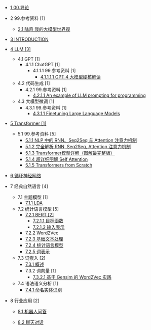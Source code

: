   - [1 00.导论](/00.导论/README.md)
    
  - 2 99.参考资料 [1]
    - [2.1 陆奇 我的大模型世界观](/99.参考资料/2023-陆奇-我的大模型世界观.md)
  - [3 INTRODUCTION](/INTRODUCTION.md)
  - [4 LLM [3]](/LLM/README.md)
    - 4.1 GPT [1]
      - 4.1.1 ChatGPT [1]
        - 4.1.1.1 99.参考资料 [1]
          - [4.1.1.1.1 GPT 4 大模型硬核解读](/LLM/GPT/ChatGPT/99.参考资料/2023-GPT-4%20大模型硬核解读.md)
    - 4.2 代码生成 [1]
      - 4.2.1 99.参考资料 [1]
        - [4.2.1.1 An example of LLM prompting for programming](/LLM/代码生成/99.参考资料/2023-An%20example%20of%20LLM%20prompting%20for%20programming.md)
    - 4.3 大模型微调 [1]
      - 4.3.1 99.参考资料 [1]
        - [4.3.1.1 Finetuning Large Language Models](/LLM/大模型微调/99.参考资料/2023-Finetuning%20Large%20Language%20Models.md)
  - [5 Transformer [1]](/Transformer/README.md)
    - 5.1 99.参考资料 [5]
      - [5.1.1 NLP 中的 RNN、Seq2Seq 与 Attention 注意力机制](/Transformer/99.参考资料/2019-NLP%20中的%20RNN、Seq2Seq%20与%20Attention%20注意力机制.md)
      - [5.1.2 完全解析 RNN, Seq2Seq, Attention 注意力机制](/Transformer/99.参考资料/2020-完全解析%20RNN,%20Seq2Seq,%20Attention%20注意力机制.md)
      - [5.1.3 Transformer模型详解（图解最完整版）](/Transformer/99.参考资料/2021-Transformer模型详解（图解最完整版）.md)
      - [5.1.4 超详细图解 Self Attention](/Transformer/99.参考资料/2021-超详细图解%20Self-Attention.md)
      - [5.1.5 Transformers from Scratch](/Transformer/99.参考资料/2023-Transformers%20from%20Scratch.md)
  - [6 循环神经网络](/循环神经网络/README.md)
    
  - 7 经典自然语言 [4]
    - 7.1 主题模型 [1]
      - [7.1.1 LDA](/经典自然语言/主题模型/LDA.md)
    - 7.2 统计语言模型 [5]
      - [7.2.1 BERT [2]](/经典自然语言/统计语言模型/BERT/README.md)
        - [7.2.1.1 目标函数](/经典自然语言/统计语言模型/BERT/目标函数.md)
        - [7.2.1.2 输入表示](/经典自然语言/统计语言模型/BERT/输入表示.md)
      - [7.2.2 Word2Vec](/经典自然语言/统计语言模型/Word2Vec.md)
      - [7.2.3 基础文本处理](/经典自然语言/统计语言模型/基础文本处理.md)
      - [7.2.4 统计语言模型](/经典自然语言/统计语言模型/统计语言模型.md)
      - [7.2.5 词表示](/经典自然语言/统计语言模型/词表示.md)
    - 7.3 词嵌入 [2]
      - [7.3.1 概述](/经典自然语言/词嵌入/概述.md)
      - 7.3.2 词向量 [1]
        - [7.3.2.1 基于 Gensim 的 Word2Vec 实践](/经典自然语言/词嵌入/词向量/基于%20Gensim%20的%20Word2Vec%20实践.md)
    - 7.4 语法语义分析 [1]
      - [7.4.1 命名实体识别](/经典自然语言/语法语义分析/命名实体识别.md)
  - 8 行业应用 [2]
    - [8.1 机器人问答](/行业应用/机器人问答/README.md)
      
    - [8.2 聊天对话](/行业应用/聊天对话/README.md)
      